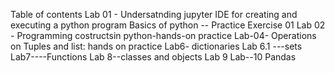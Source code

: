 Table of contents
Lab 01 - Undersatnding jupyter IDE for creating and executing a python program
Basics of python -- Practice Exercise 01
Lab 02 - Programming costructsin python-hands-on practice
Lab-04- Operations on Tuples and list: hands on practice
Lab6- dictionaries
Lab 6.1 ---sets
Lab7----Functions
Lab 8--classes and objects
Lab 9
Lab--10 Pandas


